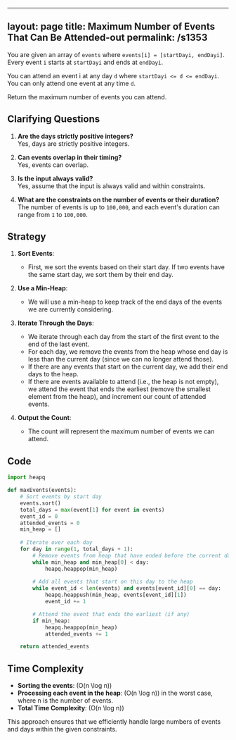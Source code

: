 
---
layout: page
title:  Maximum Number of Events That Can Be Attended-out
permalink: /s1353
---
You are given an array of `events` where `events[i] = [startDayi, endDayi]`. Every event `i` starts at `startDayi` and ends at `endDayi`.

You can attend an event i at any day `d` where `startDayi <= d <= endDayi`. You can only attend one event at any time `d`.

Return the maximum number of events you can attend.

## Clarifying Questions
1. **Are the days strictly positive integers?**  
   Yes, days are strictly positive integers.
   
2. **Can events overlap in their timing?**  
   Yes, events can overlap. 

3. **Is the input always valid?**  
   Yes, assume that the input is always valid and within constraints.

4. **What are the constraints on the number of events or their duration?**  
   The number of events is up to `100,000`, and each event's duration can range from `1` to `100,000`.

## Strategy
1. **Sort Events**:
   - First, we sort the events based on their start day. If two events have the same start day, we sort them by their end day.

2. **Use a Min-Heap**:
   - We will use a min-heap to keep track of the end days of the events we are currently considering.

3. **Iterate Through the Days**:
   - We iterate through each day from the start of the first event to the end of the last event.
   - For each day, we remove the events from the heap whose end day is less than the current day (since we can no longer attend those).
   - If there are any events that start on the current day, we add their end days to the heap.
   - If there are events available to attend (i.e., the heap is not empty), we attend the event that ends the earliest (remove the smallest element from the heap), and increment our count of attended events.

4. **Output the Count**:
   - The count will represent the maximum number of events we can attend.

## Code
```python
import heapq

def maxEvents(events):
    # Sort events by start day
    events.sort()
    total_days = max(event[1] for event in events)
    event_id = 0
    attended_events = 0
    min_heap = []
    
    # Iterate over each day
    for day in range(1, total_days + 1):
        # Remove events from heap that have ended before the current day
        while min_heap and min_heap[0] < day:
            heapq.heappop(min_heap)
        
        # Add all events that start on this day to the heap
        while event_id < len(events) and events[event_id][0] == day:
            heapq.heappush(min_heap, events[event_id][1])
            event_id += 1

        # Attend the event that ends the earliest (if any)
        if min_heap:
            heapq.heappop(min_heap)
            attended_events += 1

    return attended_events
```

## Time Complexity
- **Sorting the events**: \(O(n \log n)\)
- **Processing each event in the heap**: \(O(n \log n)\) in the worst case, where n is the number of events.
- **Total Time Complexity**: \(O(n \log n)\)

This approach ensures that we efficiently handle large numbers of events and days within the given constraints.
